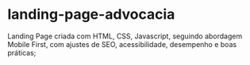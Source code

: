 # landing-page-advocacia
 Landing Page criada com HTML, CSS, Javascript, seguindo abordagem Mobile First, com ajustes de SEO, acessibilidade, desempenho e boas práticas;
